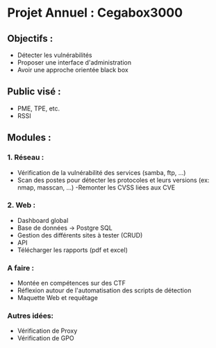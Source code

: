 # Projet Annuel : Cegabox3000

## Objectifs :

- Détecter les vulnérabilités
- Proposer une interface d'administration
- Avoir une approche orientée black box


## Public visé :
- PME, TPE, etc.
- RSSI

## Modules :
### 1. Réseau :
  - Vérification de la vulnérabilité des services (samba, ftp, ...)
  - Scan des postes pour détecter les protocoles et leurs versions (ex: nmap, masscan, ...)
  -Remonter les CVSS liées aux CVE

### 2. Web :
  - Dashboard global
  - Base de données -> Postgre SQL
  - Gestion des différents sites à tester (CRUD)
  - API
  - Télécharger les rapports (pdf et excel)
  
### A faire :
  - Montée en compétences sur des CTF
  - Réflexion autour de l'automatisation des scripts de détection
  - Maquette Web et requêtage

### Autres idées:
  - Vérification de Proxy
  - Vérification de GPO
